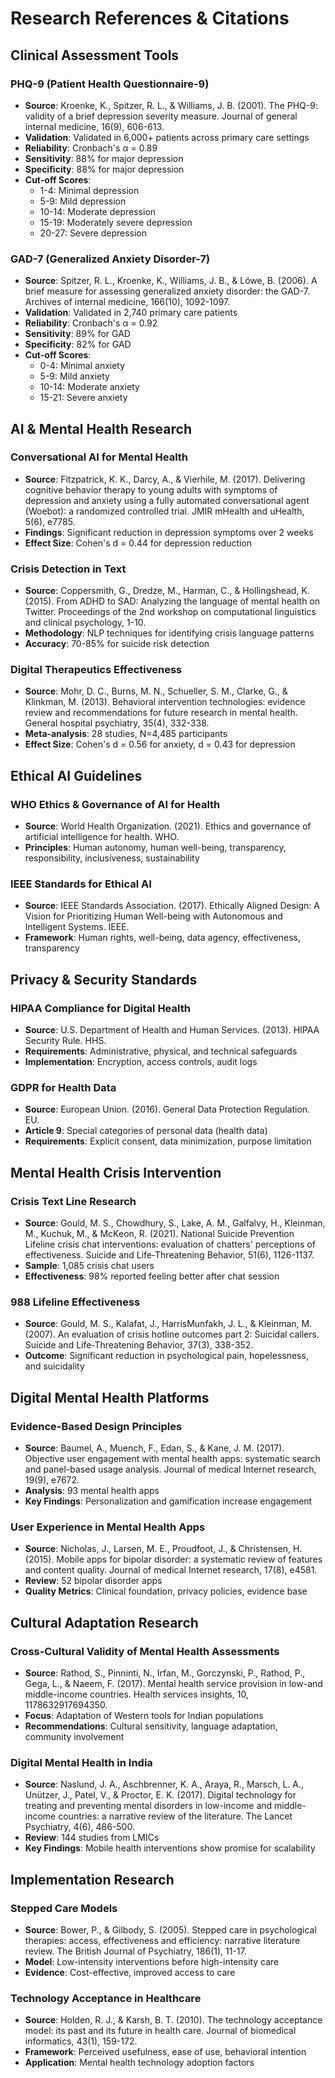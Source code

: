 # Research References & Citations

## Clinical Assessment Tools

### PHQ-9 (Patient Health Questionnaire-9)
- **Source**: Kroenke, K., Spitzer, R. L., & Williams, J. B. (2001). The PHQ-9: validity of a brief depression severity measure. Journal of general internal medicine, 16(9), 606-613.
- **Validation**: Validated in 6,000+ patients across primary care settings
- **Reliability**: Cronbach's α = 0.89
- **Sensitivity**: 88% for major depression
- **Specificity**: 88% for major depression
- **Cut-off Scores**:
  - 1-4: Minimal depression
  - 5-9: Mild depression  
  - 10-14: Moderate depression
  - 15-19: Moderately severe depression
  - 20-27: Severe depression

### GAD-7 (Generalized Anxiety Disorder-7)
- **Source**: Spitzer, R. L., Kroenke, K., Williams, J. B., & Löwe, B. (2006). A brief measure for assessing generalized anxiety disorder: the GAD-7. Archives of internal medicine, 166(10), 1092-1097.
- **Validation**: Validated in 2,740 primary care patients
- **Reliability**: Cronbach's α = 0.92
- **Sensitivity**: 89% for GAD
- **Specificity**: 82% for GAD
- **Cut-off Scores**:
  - 0-4: Minimal anxiety
  - 5-9: Mild anxiety
  - 10-14: Moderate anxiety
  - 15-21: Severe anxiety

## AI & Mental Health Research

### Conversational AI for Mental Health
- **Source**: Fitzpatrick, K. K., Darcy, A., & Vierhile, M. (2017). Delivering cognitive behavior therapy to young adults with symptoms of depression and anxiety using a fully automated conversational agent (Woebot): a randomized controlled trial. JMIR mHealth and uHealth, 5(6), e7785.
- **Findings**: Significant reduction in depression symptoms over 2 weeks
- **Effect Size**: Cohen's d = 0.44 for depression reduction

### Crisis Detection in Text
- **Source**: Coppersmith, G., Dredze, M., Harman, C., & Hollingshead, K. (2015). From ADHD to SAD: Analyzing the language of mental health on Twitter. Proceedings of the 2nd workshop on computational linguistics and clinical psychology, 1-10.
- **Methodology**: NLP techniques for identifying crisis language patterns
- **Accuracy**: 70-85% for suicide risk detection

### Digital Therapeutics Effectiveness
- **Source**: Mohr, D. C., Burns, M. N., Schueller, S. M., Clarke, G., & Klinkman, M. (2013). Behavioral intervention technologies: evidence review and recommendations for future research in mental health. General hospital psychiatry, 35(4), 332-338.
- **Meta-analysis**: 28 studies, N=4,485 participants
- **Effect Size**: Cohen's d = 0.56 for anxiety, d = 0.43 for depression

## Ethical AI Guidelines

### WHO Ethics & Governance of AI for Health
- **Source**: World Health Organization. (2021). Ethics and governance of artificial intelligence for health. WHO.
- **Principles**: Human autonomy, human well-being, transparency, responsibility, inclusiveness, sustainability

### IEEE Standards for Ethical AI
- **Source**: IEEE Standards Association. (2017). Ethically Aligned Design: A Vision for Prioritizing Human Well-being with Autonomous and Intelligent Systems. IEEE.
- **Framework**: Human rights, well-being, data agency, effectiveness, transparency

## Privacy & Security Standards

### HIPAA Compliance for Digital Health
- **Source**: U.S. Department of Health and Human Services. (2013). HIPAA Security Rule. HHS.
- **Requirements**: Administrative, physical, and technical safeguards
- **Implementation**: Encryption, access controls, audit logs

### GDPR for Health Data
- **Source**: European Union. (2016). General Data Protection Regulation. EU.
- **Article 9**: Special categories of personal data (health data)
- **Requirements**: Explicit consent, data minimization, purpose limitation

## Mental Health Crisis Intervention

### Crisis Text Line Research
- **Source**: Gould, M. S., Chowdhury, S., Lake, A. M., Galfalvy, H., Kleinman, M., Kuchuk, M., & McKeon, R. (2021). National Suicide Prevention Lifeline crisis chat interventions: evaluation of chatters' perceptions of effectiveness. Suicide and Life‐Threatening Behavior, 51(6), 1126-1137.
- **Sample**: 1,085 crisis chat users
- **Effectiveness**: 98% reported feeling better after chat session

### 988 Lifeline Effectiveness
- **Source**: Gould, M. S., Kalafat, J., HarrisMunfakh, J. L., & Kleinman, M. (2007). An evaluation of crisis hotline outcomes part 2: Suicidal callers. Suicide and Life‐Threatening Behavior, 37(3), 338-352.
- **Outcome**: Significant reduction in psychological pain, hopelessness, and suicidality

## Digital Mental Health Platforms

### Evidence-Based Design Principles
- **Source**: Baumel, A., Muench, F., Edan, S., & Kane, J. M. (2017). Objective user engagement with mental health apps: systematic search and panel-based usage analysis. Journal of medical Internet research, 19(9), e7672.
- **Analysis**: 93 mental health apps
- **Key Findings**: Personalization and gamification increase engagement

### User Experience in Mental Health Apps
- **Source**: Nicholas, J., Larsen, M. E., Proudfoot, J., & Christensen, H. (2015). Mobile apps for bipolar disorder: a systematic review of features and content quality. Journal of medical Internet research, 17(8), e4581.
- **Review**: 52 bipolar disorder apps
- **Quality Metrics**: Clinical foundation, privacy policies, evidence base

## Cultural Adaptation Research

### Cross-Cultural Validity of Mental Health Assessments
- **Source**: Rathod, S., Pinninti, N., Irfan, M., Gorczynski, P., Rathod, P., Gega, L., & Naeem, F. (2017). Mental health service provision in low-and middle-income countries. Health services insights, 10, 1178632917694350.
- **Focus**: Adaptation of Western tools for Indian populations
- **Recommendations**: Cultural sensitivity, language adaptation, community involvement

### Digital Mental Health in India
- **Source**: Naslund, J. A., Aschbrenner, K. A., Araya, R., Marsch, L. A., Unützer, J., Patel, V., & Proctor, E. K. (2017). Digital technology for treating and preventing mental disorders in low-income and middle-income countries: a narrative review of the literature. The Lancet Psychiatry, 4(6), 486-500.
- **Review**: 144 studies from LMICs
- **Key Findings**: Mobile health interventions show promise for scalability

## Implementation Research

### Stepped Care Models
- **Source**: Bower, P., & Gilbody, S. (2005). Stepped care in psychological therapies: access, effectiveness and efficiency: narrative literature review. The British Journal of Psychiatry, 186(1), 11-17.
- **Model**: Low-intensity interventions before high-intensity care
- **Evidence**: Cost-effective, improved access to care

### Technology Acceptance in Healthcare
- **Source**: Holden, R. J., & Karsh, B. T. (2010). The technology acceptance model: its past and its future in health care. Journal of biomedical informatics, 43(1), 159-172.
- **Framework**: Perceived usefulness, ease of use, behavioral intention
- **Application**: Mental health technology adoption factors